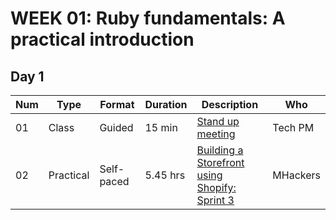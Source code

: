 # WEEK 01: Ruby fundamentals: A practical introduction

## Day 1

Num | Type | Format | Duration | Description | Who
-- | -- | -- | -- | -- | --
01 | Class | Guided | 15 min | [Stand up meeting](https://github.com/magma-labs/MagmaHackers/blob/master/module-01/week-02/day-02/01-Stand%20up%20meeting.md) | Tech PM
02 | Practical | Self-paced| 5.45 hrs | [Building a Storefront using Shopify: Sprint 3](https://github.com/magma-labs/MagmaHackers/blob/master/module-02/week-02/topics/building.md) | MHackers

